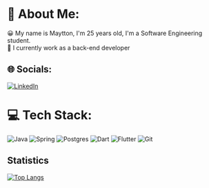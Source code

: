 # 💫 About Me:
😀 My name is Maytton, I'm 25 years old, I'm a Software Engineering student.<br>🔭 I currently work as a back-end developer<br>


## 🌐 Socials:
[![LinkedIn](https://img.shields.io/badge/LinkedIn-%230077B5.svg?logo=linkedin&logoColor=white)](https://linkedin.com/in/maytton) 

# 💻 Tech Stack:
![Java](https://img.shields.io/badge/java-%23ED8B00.svg?style=for-the-badge&logo=openjdk&logoColor=white) ![Spring](https://img.shields.io/badge/spring-%236DB33F.svg?style=for-the-badge&logo=spring&logoColor=white) ![Postgres](https://img.shields.io/badge/postgres-%23316192.svg?style=for-the-badge&logo=postgresql&logoColor=white) ![Dart](https://img.shields.io/badge/Dart-0175C2?style=for-the-badge&logo=dart&logoColor=white) ![Flutter](https://img.shields.io/badge/Flutter-02569B?style=for-the-badge&logo=flutter&logoColor=white) 	![Git](https://img.shields.io/badge/GIT-E44C30?style=for-the-badge&logo=git&logoColor=white)

## Statistics

[![Top Langs](https://github-readme-stats.vercel.app/api/top-langs/?username=maytton)](https://github.com/maytton/github-readme-stats)







<!-- Proudly created with GPRM ( https://gprm.itsvg.in ) -->
